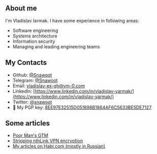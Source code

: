## About me

I'm Vladislav Iarmak. I have some experience in following areas:

- Software engineering
- Systems architecture
- Information security
- Managing and leading engineering teams

## My Contacts

- Github: [@Snawoot](https://github.com/Snawoot/)
- Telegram: [@Snawoot](https://t.me/Snawoot)
- Email: [vladislav-ex-gh@vm-0.com](mailto:vladislav-ex-gh@vm-0.com)
- LinkedIn: [https://www.linkedin.com/in/vladislav-yarmak/](https://www.linkedin.com/in/vladislav-yarmak/)
- Twitter: [@snawoot](https://twitter.com/snawoot)
- 🔑 My PGP key: [8EE97E32515D051898B1864AF6C5633BE5DE7127](https://keyserver.ubuntu.com/pks/lookup?op=get&search=0x8ee97e32515d051898b1864af6c5633be5de7127)

## Some articles

- [Poor Man's GTM](poor_mans_gtm.md)
- [Stripping nthLink VPN encryption](stripping_nthlink_vpn_encryption/README.md)
- [My articles on Habr.com (mostly in Russian)](https://habr.com/en/users/YourChief/posts/)
